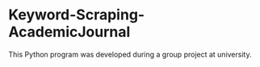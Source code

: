 # Keyword-Scraping-AcademicJournal
This Python program was developed during a group project at university.
